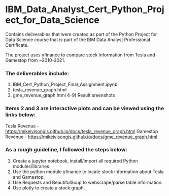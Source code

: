 # IBM_Data_Analyst_Cert_Python_Project_for_Data_Science
Contains deliverables that were created as part of the Python Project for Data Science course that is part of the IBM Data Analyst Professional Certificate.

The project uses yfinance to compare stock information from Tesla and Gamestop from ~2010-2021.

### The deliverables include:

1) IBM_Cert_Python_Project_Final_Assignment.ipynb
2) tesla_revenue_graph.html
3) gme_revenue_graph.html
4-9) Result sreenshots

### Items 2 and 3 are interactive plots and can be viewed using the links below:

Tesla Revenue - https://mikeivisongis.github.io/docs/tesla_revenue_graph.html
Gamestop Revenue - https://mikeivisongis.github.io/docs/gme_revenue_graph.html

### As a rough guideline, I followed the steps below:

1) Create a jupyter notebook, install/import all required Python modules/libraries
2) Use the python module yfinance to locate stock information about Tesla and Gamestop.
3) Use Requests and BeautifulSoup to webscrape/parse table information.
4) Use plotly to create a stock graph.
